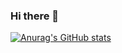 ### Hi there 👋

[![Anurag's GitHub stats](https://github-readme-stats.vercel.app/api?username=skaifai)](https://github.com/anuraghazra/github-readme-stats)

<!--
**Skaifai/skaifai** is a ✨ _special_ ✨ repository because its `README.md` (this file) appears on your GitHub profile.

Here are some ideas to get you started:

- 🔭 I’m currently working on ...
- 🌱 I’m currently learning ...
- 👯 I’m looking to collaborate on ...
- 🤔 I’m looking for help with ...
- 💬 Ask me about ...
- 📫 How to reach me: ...
- 😄 Pronouns: ...
- ⚡ Fun fact: ...
-->
